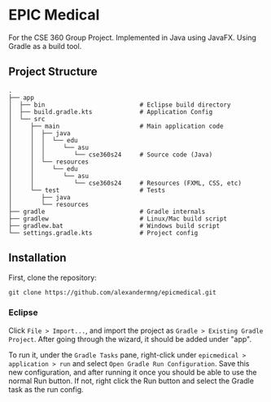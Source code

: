 # EPIC Medical

For the CSE 360 Group Project. Implemented in Java using JavaFX. Using Gradle as a build tool.

## Project Structure

```
.
├── app
│  ├── bin                          # Eclipse build directory
│  ├── build.gradle.kts             # Application Config
│  └── src
│     ├── main                      # Main application code
│     │  ├── java
│     │  │  └── edu
│     │  │     └── asu
│     │  │        └── cse360s24     # Source code (Java)
│     │  └── resources
│     │     └── edu
│     │        └── asu
│     │           └── cse360s24     # Resources (FXML, CSS, etc)
│     └── test                      # Tests
│        ├── java
│        └── resources
├── gradle                          # Gradle internals
├── gradlew                         # Linux/Mac build script
├── gradlew.bat                     # Windows build script
└── settings.gradle.kts             # Project config
```

## Installation

First, clone the repository:
```
git clone https://github.com/alexandermng/epicmedical.git
```

### Eclipse

Click `File > Import...`, and import the project as `Gradle > Existing Gradle Project`. After going through the wizard, it should be added under "app".

To run it, under the `Gradle Tasks` pane, right-click under `epicmedical > application > run` and select `Open Gradle Run Configuration`. Save this new configuration, and after running it once you should be able to use the normal Run button. If not, right click the Run button and select the Gradle task as the run config.